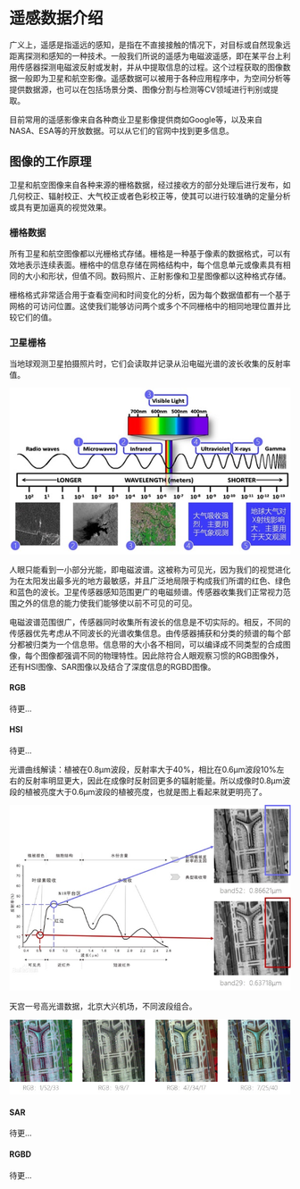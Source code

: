 # 遥感数据介绍

广义上，遥感是指遥远的感知，是指在不直接接触的情况下，对目标或自然现象远距离探测和感知的一种技术。一般我们所说的遥感为电磁波遥感，即在某平台上利用传感器探测电磁波反射或发射，并从中提取信息的过程。这个过程获取的图像数据一般即为卫星和航空影像。遥感数据可以被用于各种应用程序中，为空间分析等提供数据源，也可以在包括场景分类、图像分割与检测等CV领域进行判别或提取。

目前常用的遥感影像来自各种商业卫星影像提供商如Google等，以及来自NASA、ESA等的开放数据。可以从它们的官网中找到更多信息。

## 图像的工作原理

卫星和航空图像来自各种来源的栅格数据，经过接收方的部分处理后进行发布，如几何校正、辐射校正、大气校正或者色彩校正等，使其可以进行较准确的定量分析或具有更加逼真的视觉效果。

### 栅格数据

所有卫星和航空图像都以光栅格式存储。栅格是一种基于像素的数据格式，可以有效地表示连续表面。栅格中的信息存储在网格结构中，每个信息单元或像素具有相同的大小和形状，但值不同。数码照片、正射影像和卫星图像都以这种格式存储。

栅格格式非常适合用于查看空间和时间变化的分析，因为每个数据值都有一个基于网格的可访问位置。这使我们能够访问两个或多个不同栅格中的相同地理位置并比较它们的值。

### 卫星栅格

当地球观测卫星拍摄照片时，它们会读取并记录从沿电磁光谱的波长收集的反射率值。

![band](../images/band.jpg)

人眼只能看到一小部分光能，即电磁波谱。这被称为可见光，因为我们的视觉进化为在太阳发出最多光的地方最敏感，并且广泛地局限于构成我们所谓的红色、绿色和蓝色的波长。卫星传感器感知范围更广的电磁频谱。传感器收集我们正常视力范围之外的信息的能力使我们能够使以前不可见的可见。

电磁波谱范围很广，传感器同时收集所有波长的信息是不切实际的。相反，不同的传感器优先考虑从不同波长的光谱收集信息。由传感器捕获和分类的频谱的每个部分都被归类为一个信息带。信息带的大小各不相同，可以编译成不同类型的合成图像，每个图像都强调不同的物理特性。因此除符合人眼观察习惯的RGB图像外，还有HSI图像、SAR图像以及结合了深度信息的RGBD图像。

#### RGB

待更...

#### HSI

待更...

光谱曲线解读：植被在0.8μm波段，反射率大于40%，相比在0.6μm波段10%左右的反射率明显更大，因此在成像时反射回更多的辐射能量。所以成像时0.8μm波段的植被亮度大于0.6μm波段的植被亮度，也就是图上看起来就更明亮了。

![band_mean](../images/band_mean.jpg)

天宫一号高光谱数据，北京大兴机场，不同波段组合。

![图片3](../images/band_combination.jpg)

#### SAR

待更...

#### RGBD

待更...

